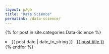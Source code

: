 ```yaml
---
layout: page
title: "Data Science"
permalink: /data-science/
---
```


{% for post in site.categories.Data-Science %}
 <li><span>{{ post.date | date_to_string }}</span> &nbsp; <a href="{{ post.url }}">{{ post.title }}</a></li>
{% endfor %}
